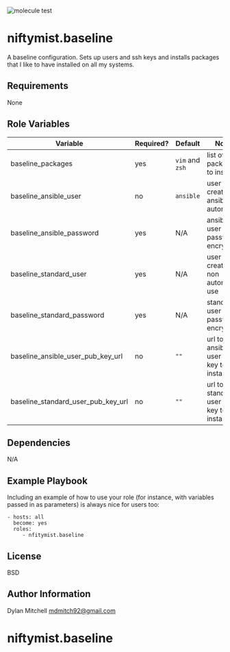 ![molecule test](https://github.com/NiftyMist/niftymist.baseline/actions/workflows/molecule.yml/badge.svg)

niftymist.baseline
=========

A baseline configuration.  Sets up users and ssh keys and installs packages that I like to have installed on all my systems.

Requirements
------------

None

Role Variables
--------------

| Variable | Required? | Default | Notes |
|------|------|------|------|
| baseline_packages | yes | `vim` and `zsh` | list of packages to install |
| baseline_ansible_user | no | `ansible` | user to be created for ansible automation |
| baseline_ansible_password | yes | N/A | ansible user password encrypted |
| baseline_standard_user | yes | N/A | user to be created for non automated use |
| baseline_standard_password | yes | N/A | standard user password encrypted |
| baseline_ansible_user_pub_key_url | no | `""` | url to ansible user public key to be installed |
| baseline_standard_user_pub_key_url | no | `""` | url to standard user public key to be installed |

Dependencies
------------

N/A

Example Playbook
----------------

Including an example of how to use your role (for instance, with variables passed in as parameters) is always nice for users too:

    - hosts: all
      become: yes
      roles:
         - nfitymist.baseline

License
-------

BSD

Author Information
------------------

Dylan Mitchell
mdmitch92@gmail.com
# niftymist.baseline
